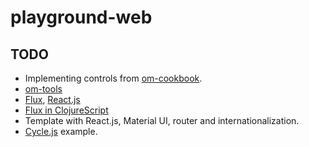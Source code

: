 # playground-web

## TODO

- Implementing controls from [om-cookbook](https://github.com/omcljs/om-cookbook).
- [om-tools](https://github.com/Prismatic/om-tools)
- [Flux](http://ryanclark.me/getting-started-with-flux/), [React.js](http://ryanclark.me/getting-started-with-react/)
- [Flux in ClojureScript](https://justin.harmonize.fm/development/2014/08/05/om-and-flux.html)
- Template with React.js, Material UI, router and internationalization.
- [Cycle.js](https://github.com/staltz/cycle) example.
